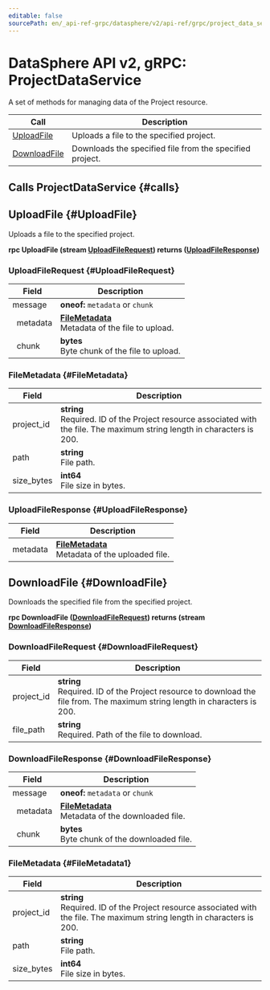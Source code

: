 ```yaml
---
editable: false
sourcePath: en/_api-ref-grpc/datasphere/v2/api-ref/grpc/project_data_service.md
---
```


# DataSphere API v2, gRPC: ProjectDataService

A set of methods for managing data of the Project resource.

| Call | Description |
| --- | --- |
| [UploadFile](#UploadFile) | Uploads a file to the specified project. |
| [DownloadFile](#DownloadFile) | Downloads the specified file from the specified project. |

## Calls ProjectDataService {#calls}

## UploadFile {#UploadFile}

Uploads a file to the specified project.

**rpc UploadFile (stream [UploadFileRequest](#UploadFileRequest)) returns ([UploadFileResponse](#UploadFileResponse))**

### UploadFileRequest {#UploadFileRequest}

Field | Description
--- | ---
message | **oneof:** `metadata` or `chunk`<br>
&nbsp;&nbsp;metadata | **[FileMetadata](#FileMetadata)**<br>Metadata of the file to upload. 
&nbsp;&nbsp;chunk | **bytes**<br>Byte chunk of the file to upload. 


### FileMetadata {#FileMetadata}

Field | Description
--- | ---
project_id | **string**<br>Required. ID of the Project resource associated with the file. The maximum string length in characters is 200.
path | **string**<br>File path. 
size_bytes | **int64**<br>File size in bytes. 


### UploadFileResponse {#UploadFileResponse}

Field | Description
--- | ---
metadata | **[FileMetadata](#FileMetadata)**<br>Metadata of the uploaded file. 


## DownloadFile {#DownloadFile}

Downloads the specified file from the specified project.

**rpc DownloadFile ([DownloadFileRequest](#DownloadFileRequest)) returns (stream [DownloadFileResponse](#DownloadFileResponse))**

### DownloadFileRequest {#DownloadFileRequest}

Field | Description
--- | ---
project_id | **string**<br>Required. ID of the Project resource to download the file from. The maximum string length in characters is 200.
file_path | **string**<br>Required. Path of the file to download. 


### DownloadFileResponse {#DownloadFileResponse}

Field | Description
--- | ---
message | **oneof:** `metadata` or `chunk`<br>
&nbsp;&nbsp;metadata | **[FileMetadata](#FileMetadata)**<br>Metadata of the downloaded file. 
&nbsp;&nbsp;chunk | **bytes**<br>Byte chunk of the downloaded file. 


### FileMetadata {#FileMetadata1}

Field | Description
--- | ---
project_id | **string**<br>Required. ID of the Project resource associated with the file. The maximum string length in characters is 200.
path | **string**<br>File path. 
size_bytes | **int64**<br>File size in bytes. 


